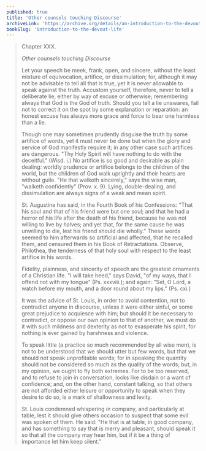 ```yaml
---
published: true
title: 'Other counsels touching Discourse'
archiveLink: 'https://archive.org/details/an-introduction-to-the-devout-life/page/188?view=theater'
bookSlug: 'introduction-to-the-devout-life'
---
```


> Chapter XXX.
>
> *Other counsels touching Discourse*
>
> Let your speech be meek, frank, open, and sincere, without the least mixture of equivocation, artifice, or dissimulation; for, although it may not be advisable to tell all that is true, yet it is never allowable to speak against the truth. Accustom yourself, therefore, never to tell a deliberate lie, either by way of excuse or otherwise; remembering always that God is the God of truth. Should you tell a lie unawares, fail not to correct it on the spot by some explanation or reparation: an honest excuse has always more grace and force to bear one harmless than a lie.
>
> Though one may sometimes prudently disguise the truth by some artifice of words, yet it must never be done but when the glory and service of God manifestly require it; in any other case such artifices are dangerous. "Thy Holy Spirit will have nothing to do with the deceitful." (Wisd. i.) No artifice is so good and desirable as plain dealing: worldly prudence or artifice belongs to the children of the world, but the children of God walk uprightly and their hearts are without guile. "He that walketh sincerely," says the wise man, "walketh confidently" (Prov. x. 9). Lying, double-dealing, and dissimulation are always signs of a weak and mean spirit.
>
> St. Augustine has said, in the Fourth Book of his Confessions: "That his soul and that of his friend were but one soul; and that he had a horror of his life after the death of his friend, because he was not willing to live by halves; and yet that, for the same cause he was unwilling to die, lest his friend should die wholly." These words seemed to him afterwards so artificial and affected, that he recalled them, and censured them in his Book of Retractations. Observe, Philothea, the tenderness of that holy soul with respect to the least artifice in his words.
>
> Fidelity, plainness, and sincerity of speech are the greatest ornaments of a Christian life. "I will take heed," says David, "of my ways, that I offend not with my tongue" (Ps. xxxviii.); and again: "Set, O Lord, a watch before my mouth, and a door round about my lips." (Ps. cxi.)
>
> It was the advice of St. Louis, in order to avoid contention, not to contradict anyone in discourse, unless it were either sinful, or some great prejudice to acquiesce with him; but should it be necessary to contradict, or oppose our own opinion to that of another, we must do it with such mildness and dexterity as not to exasperate his spirit, for nothing is ever gained by harshness and violence.
>
> To speak little (a practice so much recommended by all wise men), is not to be understood that we should utter but few words, but that we should not speak unprofitable words; for in speaking the quantity should not be considered so much as the quality of the words; but, in my opinion, we ought to fly both extremes. For to be too reserved, and to refuse to join in conversation, looks like disdain or a want of confidence; and, on the other hand, constant talking, so that others are not afforded either leisure or opportunity to speak when they desire to do so, is a mark of shallowness and levity.
>
> St. Louis condemned whispering in company, and particularly at table, lest it should give others occasion to suspect that some evil was spoken of them. He said: "He that is at table, in good company, and has something to say that is merry and pleasant, should speak it so that all the company may hear him, but if it be a thing of importance let him keep silent."
